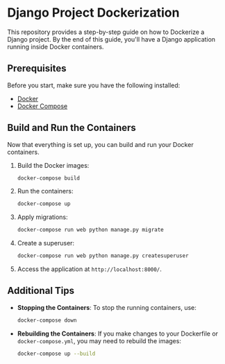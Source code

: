 # Django Project Dockerization

This repository provides a step-by-step guide on how to Dockerize a Django project. By the end of this guide, you'll have a Django application running inside Docker containers.

## Prerequisites

Before you start, make sure you have the following installed:

- [Docker](https://www.docker.com/get-started)
- [Docker Compose](https://docs.docker.com/compose/install/)


## Build and Run the Containers

Now that everything is set up, you can build and run your Docker containers.

1. Build the Docker images:

   ```bash
   docker-compose build
   ```

2. Run the containers:

   ```bash
   docker-compose up
   ```

3. Apply migrations:

   ```bash
   docker-compose run web python manage.py migrate
   ```

4. Create a superuser:

   ```bash
   docker-compose run web python manage.py createsuperuser
   ```

5. Access the application at `http://localhost:8000/`.

## Additional Tips

- **Stopping the Containers**: To stop the running containers, use:

  ```bash
  docker-compose down
  ```

- **Rebuilding the Containers**: If you make changes to your Dockerfile or `docker-compose.yml`, you may need to rebuild the images:

  ```bash
  docker-compose up --build
  ```
